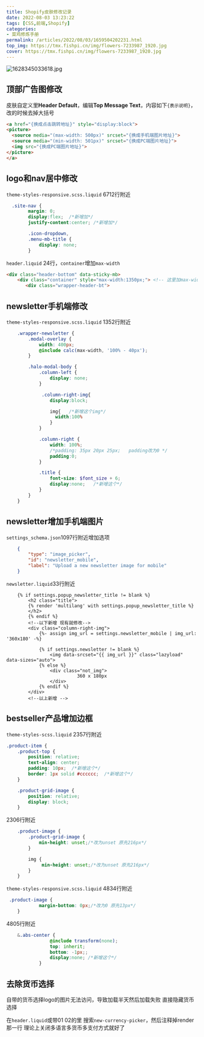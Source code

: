 ```yaml
---
title: Shopify皮肤修改记录
date: 2022-08-03 13:23:22
tags: [CSS,前端,Shopify]
categories: 
- 菜鸡修炼手册
permalink: /articles/2022/08/03/1659504202231.html
top_img: https://tmx.fishpi.cn/img/flowers-7233987_1920.jpg
cover: https://tmx.fishpi.cn/img/flowers-7233987_1920.jpg
---
```

![1628345033618.jpg](https://tmx.fishpi.cn/img/flowers-7233987_1920.jpg)

## 顶部广告图修改
皮肤自定义里**Header Default**，编辑**Top Message Text**，内容如下`{表示说明}`，改的时候去掉大括号
``` html
<a href="{换成点击跳转地址}" style="display:block">		 
<picture>
  <source media="(max-width: 500px)" srcset="{换成手机端图片地址}">
  <source media="(min-width: 501px)" srcset="{换成PC端图片地址}">
  <img src="{换成PC端图片地址}">
</picture>
</a>
```

## logo和nav居中修改
`theme-styles-responsive.scss.liquid` 6712行附近
``` scss
  .site-nav {
        margin: 0;
        display:flex;  /*新增加*/
        justify-content:center; /*新增加*/

        .icon-dropdown,
        .menu-mb-title {
            display: none;
        }
```
`header.liquid` 24行，`container`增加`max-width`
``` html
<div class="header-bottom" data-sticky-mb>
    <div class="container" style="max-width:1350px;"> <!-- 这里加max-width -->
       <div class="wrapper-header-bt">
```

## newsletter手机端修改
`theme-styles-responsive.scss.liquid` 1352行附近
``` scss
    .wrapper-newsletter {
        .modal-overlay {
            width: 400px;
            @include calc(max-width, '100% - 40px');
        }

        .halo-modal-body {
            .column-left {
                display: none;
            }

             .column-right-img{
                display:block;

                img{   /*新增这个img*/
                  width:100%
                }
            }

            .column-right {
                width: 100%;
                /*padding: 35px 20px 25px;   padding改为0 */
                padding:0;
            }

            .title {
                font-size: $font_size + 6;
                display:none;   /*新增这个*/
            }
        }
    }
```

## newsletter增加手机端图片
`settings_schema.json`1097行附近增加选项
```json
    {
        "type": "image_picker",
        "id": "newsletter_mobile",
        "label": "Upload a new newsletter image for mobile"
    }
```
`newsletter.liquid`33行附近
```liquid
    {% if settings.popup_newsletter_title != blank %}
        <h2 class="title">
        {% render 'multilang' with settings.popup_newsletter_title %}
        </h2>
        {% endif %}
        <!--以下新增 现有就修改-->
        <div class="column-right-img">
            {%- assign img_url = settings.newsletter_mobile | img_url: '360x180' -%}
                      
            {% if settings.newsletter != blank %}
                <img data-srcset="{{ img_url }}" class="lazyload" data-sizes="auto">
            {% else %}
                <div class="not_img">
                          360 x 180px
                </div>   
            {% endif %}
        </div>
        <!--以上新增 -->
```

## bestseller产品增加边框
`theme-styles-scss.liquid` 2357行附近
```scss
.product-item {
    .product-top {
        position: relative;
        text-align: center;
        padding: 10px;  /*新增这个*/
        border: 1px solid #cccccc;  /*新增这个*/
    }

    .product-grid-image {
        position: relative;
        display: block;
    }
```
2306行附近
```scss
    .product-image {
        .product-grid-image {
            min-height: unset;/*改为unset 原先216px*/
        }

        img {
             min-height: unset;/*改为unset 原先216px*/
        }
    }
```

`theme-styles-responsive.scss.liquid` 4834行附近
```scss
 .product-image {
            margin-bottom: 0px;/*改为0 原先13px*/
    }
```
4805行附近
```scss
    &.abs-center {
                @include transform(none);
                top: inherit;
                bottom: -1px;;
                display:none; /*新增这个*/
            }
```

## 去除货币选择
自带的货币选择logo的图片无法访问，导致加载半天然后加载失败
直接隐藏货币选择

在`header.liquid`或带01 02的里
搜索`new-currency-picker`，然后注释掉render那一行
理论上关闭多语言多货币多支付方式就好了

